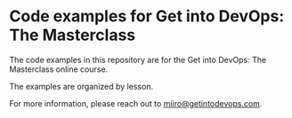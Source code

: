 # Code examples for Get into DevOps: The Masterclass
The code examples in this repository are for the Get into DevOps: The Masterclass online course.

The examples are organized by lesson.

For more information, please reach out to miiro@getintodevops.com.
